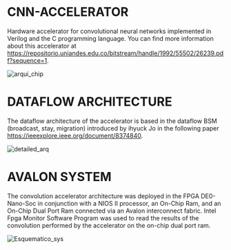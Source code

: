 # CNN-ACCELERATOR
Hardware accelerator for convolutional neural networks implemented in Verilog and the C programming language. You can find more information about this accelerator at https://repositorio.uniandes.edu.co/bitstream/handle/1992/55502/26239.pdf?sequence=1.

![arqui_chip](https://user-images.githubusercontent.com/47645091/172915146-1f963266-3a2f-4342-b404-da749a1ba707.png)

# DATAFLOW ARCHITECTURE

The dataflow architecture of the accelerator is based in the dataflow BSM (broadcast, stay, migration) introduced by ihyuck Jo 
in the following paper https://ieeexplore.ieee.org/document/8374840.


![detailed_arq](https://user-images.githubusercontent.com/47645091/172915726-80be5ca7-0af3-4ce4-ba30-2a793b681a7f.png)


# AVALON SYSTEM

The convolution accelerator architecture was deployed in the FPGA DE0-Nano-Soc in conjunction with
a NIOS II processor, an On-Chip Ram, and an On-Chip Dual Port Ram connected via an Avalon
interconnect fabric. Intel Fpga Monitor Software Program was used to read the results of the convolution
performed by the accelerator on the on-chip dual port ram.

![Esquematico_sys](https://user-images.githubusercontent.com/47645091/172916317-0a5fd750-984f-44cd-a74a-4ec11ee7fed0.png)
